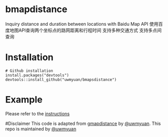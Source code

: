 # bmapdistance
Inquiry distance and duration between locations with Baidu Map API 
使用百度地图API查询两个坐标点的路网距离和行程时间 
支持多种交通方式 
支持多点间查询
# Installation
```
# Github installation
install.packages("devtools")
devtools::install_github("uwmyuan/bmapsdistance")
```
# Example
Please refer to the [instructions](https://github.com/rodazuero/gmapsdistance#example-1)

#Disclaimer
This code is adapted from [gmapdistance](https://github.com/rodazuero/gmapsdistance) by [@uwmyuan](https://github.com/uwmyuan).
This repo is maintained by [@uwmyuan](https://github.com/uwmyuan)
